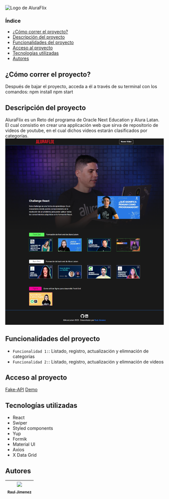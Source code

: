 ![Logo de AluraFlix](./src/assets/img/logoRojo.svg) 

### Índice
- [¿Cómo correr el proyecto?](#¿Cómo-correr-el-proyecto?)
- [Descripción del proyecto](#Descripción-del-proyecto) 
- [Funcionalidades del proyecto](#Funcionalidades-del-proyecto)  
- [Acceso al proyecto](#Acceso-al-proyecto)  
- [Tecnologías utilizadas](#Tecnologías-utilizadas)  
- [Autores](#Autores)  

## ¿Cómo correr el proyecto?
Después de bajar el proyecto, acceda a él a través de su terminal con los comandos:
npm install
npm start

## Descripción del proyecto  

AluraFlix es un Reto del programa de Oracle Next Education y Alura Latan. El cual consistio en crear una applicación web que sirva de repositorio de videos de youtube, en el cual dichos videos estarán clasificados por categorías. 
![Mockup de AluraFlix](./src/assets/img/Mockup%20Aluraflix.png)   
## Funcionalidades del proyecto 
- `Funcionalidad 1:`: Listado, registro, actualización y elimnación de categorias
- `Funcionalidad 2:`: Listado, registro, actualización y elimnación de videos 
## Acceso al proyecto
[Fake-API](https://650e5ce7a8b42265ec2d0921.mockapi.io/)
[Demo](https://651223a6da2a790d31d33d0a--elegant-pastelito-49a222.netlify.app/)
## Tecnologías utilizadas
- React
- Swiper
- Styled components
- Yup
- Formik
- Material UI
- Axios
- X Data Grid
## Autores
| [<img src="https://github.com/account" width=115><br><sub>Raul Jimenez </sub>](https://github.com/Guerrero16) |
| :---: |

